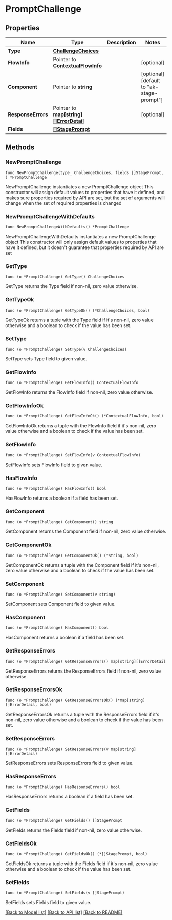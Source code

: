 # PromptChallenge

## Properties

Name | Type | Description | Notes
------------ | ------------- | ------------- | -------------
**Type** | [**ChallengeChoices**](ChallengeChoices.md) |  | 
**FlowInfo** | Pointer to [**ContextualFlowInfo**](ContextualFlowInfo.md) |  | [optional] 
**Component** | Pointer to **string** |  | [optional] [default to "ak-stage-prompt"]
**ResponseErrors** | Pointer to [**map[string][]ErrorDetail**](array.md) |  | [optional] 
**Fields** | [**[]StagePrompt**](StagePrompt.md) |  | 

## Methods

### NewPromptChallenge

`func NewPromptChallenge(type_ ChallengeChoices, fields []StagePrompt, ) *PromptChallenge`

NewPromptChallenge instantiates a new PromptChallenge object
This constructor will assign default values to properties that have it defined,
and makes sure properties required by API are set, but the set of arguments
will change when the set of required properties is changed

### NewPromptChallengeWithDefaults

`func NewPromptChallengeWithDefaults() *PromptChallenge`

NewPromptChallengeWithDefaults instantiates a new PromptChallenge object
This constructor will only assign default values to properties that have it defined,
but it doesn't guarantee that properties required by API are set

### GetType

`func (o *PromptChallenge) GetType() ChallengeChoices`

GetType returns the Type field if non-nil, zero value otherwise.

### GetTypeOk

`func (o *PromptChallenge) GetTypeOk() (*ChallengeChoices, bool)`

GetTypeOk returns a tuple with the Type field if it's non-nil, zero value otherwise
and a boolean to check if the value has been set.

### SetType

`func (o *PromptChallenge) SetType(v ChallengeChoices)`

SetType sets Type field to given value.


### GetFlowInfo

`func (o *PromptChallenge) GetFlowInfo() ContextualFlowInfo`

GetFlowInfo returns the FlowInfo field if non-nil, zero value otherwise.

### GetFlowInfoOk

`func (o *PromptChallenge) GetFlowInfoOk() (*ContextualFlowInfo, bool)`

GetFlowInfoOk returns a tuple with the FlowInfo field if it's non-nil, zero value otherwise
and a boolean to check if the value has been set.

### SetFlowInfo

`func (o *PromptChallenge) SetFlowInfo(v ContextualFlowInfo)`

SetFlowInfo sets FlowInfo field to given value.

### HasFlowInfo

`func (o *PromptChallenge) HasFlowInfo() bool`

HasFlowInfo returns a boolean if a field has been set.

### GetComponent

`func (o *PromptChallenge) GetComponent() string`

GetComponent returns the Component field if non-nil, zero value otherwise.

### GetComponentOk

`func (o *PromptChallenge) GetComponentOk() (*string, bool)`

GetComponentOk returns a tuple with the Component field if it's non-nil, zero value otherwise
and a boolean to check if the value has been set.

### SetComponent

`func (o *PromptChallenge) SetComponent(v string)`

SetComponent sets Component field to given value.

### HasComponent

`func (o *PromptChallenge) HasComponent() bool`

HasComponent returns a boolean if a field has been set.

### GetResponseErrors

`func (o *PromptChallenge) GetResponseErrors() map[string][]ErrorDetail`

GetResponseErrors returns the ResponseErrors field if non-nil, zero value otherwise.

### GetResponseErrorsOk

`func (o *PromptChallenge) GetResponseErrorsOk() (*map[string][]ErrorDetail, bool)`

GetResponseErrorsOk returns a tuple with the ResponseErrors field if it's non-nil, zero value otherwise
and a boolean to check if the value has been set.

### SetResponseErrors

`func (o *PromptChallenge) SetResponseErrors(v map[string][]ErrorDetail)`

SetResponseErrors sets ResponseErrors field to given value.

### HasResponseErrors

`func (o *PromptChallenge) HasResponseErrors() bool`

HasResponseErrors returns a boolean if a field has been set.

### GetFields

`func (o *PromptChallenge) GetFields() []StagePrompt`

GetFields returns the Fields field if non-nil, zero value otherwise.

### GetFieldsOk

`func (o *PromptChallenge) GetFieldsOk() (*[]StagePrompt, bool)`

GetFieldsOk returns a tuple with the Fields field if it's non-nil, zero value otherwise
and a boolean to check if the value has been set.

### SetFields

`func (o *PromptChallenge) SetFields(v []StagePrompt)`

SetFields sets Fields field to given value.



[[Back to Model list]](../README.md#documentation-for-models) [[Back to API list]](../README.md#documentation-for-api-endpoints) [[Back to README]](../README.md)


